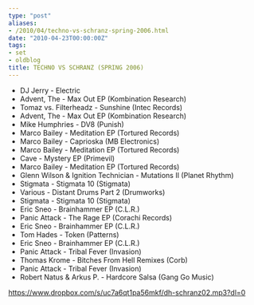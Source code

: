 ```yaml
---
type: "post"
aliases:
- /2010/04/techno-vs-schranz-spring-2006.html
date: "2010-04-23T00:00:00Z"
tags:
- set
- oldblog
title: TECHNO VS SCHRANZ (SPRING 2006)
---
```



* DJ Jerry - Electric
* Advent, The - Max Out EP (Kombination Research)
* Tomaz vs. Filterheadz - Sunshine (Intec Records)
* Advent, The - Max Out EP (Kombination Research)
* Mike Humphries - DV8 (Punish)
* Marco Bailey - Meditation EP (Tortured Records)
* Marco Bailey - Caprioska (MB Electronics)
* Marco Bailey - Meditation EP (Tortured Records)
* Cave - Mystery EP (Primevil)
* Marco Bailey - Meditation EP (Tortured Records)
* Glenn Wilson & Ignition Technician - Mutations II (Planet Rhythm)
* Stigmata - Stigmata 10 (Stigmata)
* Various - Distant Drums Part 2 (Drumworks)
* Stigmata - Stigmata 10 (Stigmata)
* Eric Sneo - Brainhammer EP (C.L.R.)
* Panic Attack - The Rage EP (Corachi Records)
* Eric Sneo - Brainhammer EP (C.L.R.)
* Tom Hades - Token (Patterns)
* Eric Sneo - Brainhammer EP (C.L.R.)
* Panic Attack - Tribal Fever (Invasion)
* Thomas Krome - Bitches From Hell Remixes (Corb)
* Panic Attack - Tribal Fever (Invasion)
* Robert Natus & Arkus P. - Hardcore Salsa (Gang Go Music)

https://www.dropbox.com/s/uc7a6qt1pa56mkf/dh-schranz02.mp3?dl=0

